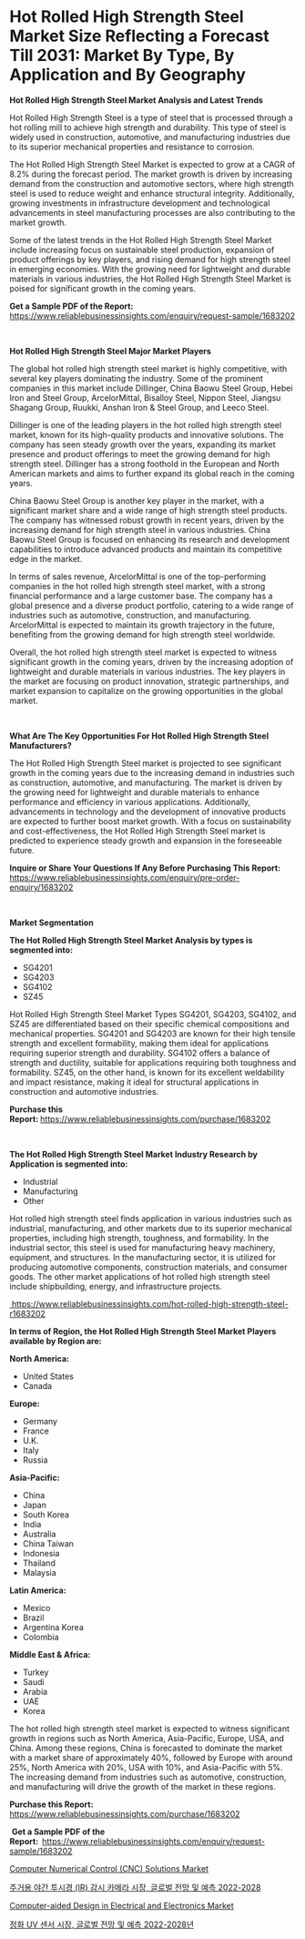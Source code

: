 <p><h1>Hot Rolled High Strength Steel Market Size Reflecting a Forecast Till 2031: Market By Type, By Application and By Geography</h1></p><p><strong>Hot Rolled High Strength Steel Market Analysis and Latest Trends</strong></p>
<p><p>Hot Rolled High Strength Steel is a type of steel that is processed through a hot rolling mill to achieve high strength and durability. This type of steel is widely used in construction, automotive, and manufacturing industries due to its superior mechanical properties and resistance to corrosion.</p><p>The Hot Rolled High Strength Steel Market is expected to grow at a CAGR of 8.2% during the forecast period. The market growth is driven by increasing demand from the construction and automotive sectors, where high strength steel is used to reduce weight and enhance structural integrity. Additionally, growing investments in infrastructure development and technological advancements in steel manufacturing processes are also contributing to the market growth.</p><p>Some of the latest trends in the Hot Rolled High Strength Steel Market include increasing focus on sustainable steel production, expansion of product offerings by key players, and rising demand for high strength steel in emerging economies. With the growing need for lightweight and durable materials in various industries, the Hot Rolled High Strength Steel Market is poised for significant growth in the coming years.</p></p>
<p><strong>Get a Sample PDF of the Report:&nbsp;</strong> <a href="https://www.reliablebusinessinsights.com/enquiry/request-sample/1683202">https://www.reliablebusinessinsights.com/enquiry/request-sample/1683202</a></p>
<p>&nbsp;</p>
<p><strong>Hot Rolled High Strength Steel Major Market Players</strong></p>
<p><p>The global hot rolled high strength steel market is highly competitive, with several key players dominating the industry. Some of the prominent companies in this market include Dillinger, China Baowu Steel Group, Hebei Iron and Steel Group, ArcelorMittal, Bisalloy Steel, Nippon Steel, Jiangsu Shagang Group, Ruukki, Anshan Iron & Steel Group, and Leeco Steel.</p><p>Dillinger is one of the leading players in the hot rolled high strength steel market, known for its high-quality products and innovative solutions. The company has seen steady growth over the years, expanding its market presence and product offerings to meet the growing demand for high strength steel. Dillinger has a strong foothold in the European and North American markets and aims to further expand its global reach in the coming years.</p><p>China Baowu Steel Group is another key player in the market, with a significant market share and a wide range of high strength steel products. The company has witnessed robust growth in recent years, driven by the increasing demand for high strength steel in various industries. China Baowu Steel Group is focused on enhancing its research and development capabilities to introduce advanced products and maintain its competitive edge in the market.</p><p>In terms of sales revenue, ArcelorMittal is one of the top-performing companies in the hot rolled high strength steel market, with a strong financial performance and a large customer base. The company has a global presence and a diverse product portfolio, catering to a wide range of industries such as automotive, construction, and manufacturing. ArcelorMittal is expected to maintain its growth trajectory in the future, benefiting from the growing demand for high strength steel worldwide.</p><p>Overall, the hot rolled high strength steel market is expected to witness significant growth in the coming years, driven by the increasing adoption of lightweight and durable materials in various industries. The key players in the market are focusing on product innovation, strategic partnerships, and market expansion to capitalize on the growing opportunities in the global market.</p></p>
<p>&nbsp;</p>
<p><strong>What Are The Key Opportunities For Hot Rolled High Strength Steel Manufacturers?</strong></p>
<p><p>The Hot Rolled High Strength Steel market is projected to see significant growth in the coming years due to the increasing demand in industries such as construction, automotive, and manufacturing. The market is driven by the growing need for lightweight and durable materials to enhance performance and efficiency in various applications. Additionally, advancements in technology and the development of innovative products are expected to further boost market growth. With a focus on sustainability and cost-effectiveness, the Hot Rolled High Strength Steel market is predicted to experience steady growth and expansion in the foreseeable future.</p></p>
<p><strong>Inquire or Share Your Questions If Any Before Purchasing This Report:</strong> <a href="https://www.reliablebusinessinsights.com/enquiry/pre-order-enquiry/1683202">https://www.reliablebusinessinsights.com/enquiry/pre-order-enquiry/1683202</a></p>
<p>&nbsp;</p>
<p><strong>Market Segmentation</strong></p>
<p><strong>The Hot Rolled High Strength Steel Market Analysis by types is segmented into:</strong></p>
<p><ul><li>SG4201</li><li>SG4203</li><li>SG4102</li><li>SZ45</li></ul></p>
<p><p>Hot Rolled High Strength Steel Market Types SG4201, SG4203, SG4102, and SZ45 are differentiated based on their specific chemical compositions and mechanical properties. SG4201 and SG4203 are known for their high tensile strength and excellent formability, making them ideal for applications requiring superior strength and durability. SG4102 offers a balance of strength and ductility, suitable for applications requiring both toughness and formability. SZ45, on the other hand, is known for its excellent weldability and impact resistance, making it ideal for structural applications in construction and automotive industries.</p></p>
<p><strong>Purchase this Report:&nbsp;</strong><a href="https://www.reliablebusinessinsights.com/purchase/1683202">https://www.reliablebusinessinsights.com/purchase/1683202</a></p>
<p>&nbsp;</p>
<p><strong>The Hot Rolled High Strength Steel Market Industry Research by Application is segmented into:</strong></p>
<p><ul><li>Industrial</li><li>Manufacturing</li><li>Other</li></ul></p>
<p><p>Hot rolled high strength steel finds application in various industries such as industrial, manufacturing, and other markets due to its superior mechanical properties, including high strength, toughness, and formability. In the industrial sector, this steel is used for manufacturing heavy machinery, equipment, and structures. In the manufacturing sector, it is utilized for producing automotive components, construction materials, and consumer goods. The other market applications of hot rolled high strength steel include shipbuilding, energy, and infrastructure projects.</p></p>
<p><a href="https://www.reliablebusinessinsights.com/hot-rolled-high-strength-steel-r1683202">&nbsp;https://www.reliablebusinessinsights.com/hot-rolled-high-strength-steel-r1683202</a></p>
<p><strong>In terms of Region, the Hot Rolled High Strength Steel Market Players available by Region are:</strong></p>
<p>
    <p> <strong> North America: </strong>
        <ul>
            <li>United States</li>
            <li>Canada</li>
        </ul>
        </p> 
    <p> <strong> Europe: </strong>
        <ul>
            <li>Germany</li>
            <li>France</li>
            <li>U.K.</li>
            <li>Italy</li>
            <li>Russia</li>
        </ul>
        </p> 
    <p> <strong> Asia-Pacific: </strong>
        <ul>
            <li>China</li>
            <li>Japan</li>
            <li>South Korea</li>
            <li>India</li>
            <li>Australia</li>
            <li>China Taiwan</li>
            <li>Indonesia</li>
            <li>Thailand</li>
            <li>Malaysia</li>
        </ul>
        </p> 
    <p> <strong> Latin America: </strong>
        <ul>
            <li>Mexico</li>
            <li>Brazil</li>
            <li>Argentina Korea</li>
            <li>Colombia</li>
        </ul>
        </p> 
    <p> <strong> Middle East & Africa: </strong>
        <ul>
            <li>Turkey</li>
            <li>Saudi</li>
            <li>Arabia</li>
            <li>UAE</li>
            <li>Korea</li>
        </ul>
    </p>
    </p>
<p><p>The hot rolled high strength steel market is expected to witness significant growth in regions such as North America, Asia-Pacific, Europe, USA, and China. Among these regions, China is forecasted to dominate the market with a market share of approximately 40%, followed by Europe with around 25%, North America with 20%, USA with 10%, and Asia-Pacific with 5%. The increasing demand from industries such as automotive, construction, and manufacturing will drive the growth of the market in these regions.</p></p>
<p><strong>Purchase this Report: </strong><a href="https://www.reliablebusinessinsights.com/purchase/1683202">https://www.reliablebusinessinsights.com/purchase/1683202</a></p>
<p>&nbsp;<strong>Get a Sample PDF of the Report:&nbsp;&nbsp;</strong><a href="https://www.reliablebusinessinsights.com/enquiry/request-sample/1683202">https://www.reliablebusinessinsights.com/enquiry/request-sample/1683202</a></p>
<p><strong></strong></p>
<p><p><a href="https://github.com/IzaiahBartell/Market-Research-Report-List-2/blob/main/computer-numerical-control-cnc-solutions-market.md">Computer Numerical Control (CNC) Solutions Market</a></p><p><a href="https://github.com/konokaryan/Market-Research-Report-List-1/blob/main/3434932130671.md">주거용 야간 투시경 (IR) 감시 카메라 시장, 글로벌 전망 및 예측 2022-2028</a></p><p><a href="https://github.com/Valeridd446677/Market-Research-Report-List-1/blob/main/computer-aided-design-in-electrical-and-electronics-market.md">Computer-aided Design in Electrical and Electronics Market</a></p><p><a href="https://github.com/mithunmistry2258/Market-Research-Report-List-1/blob/main/8101917130670.md">정화 UV 센서 시장, 글로벌 전망 및 예측 2022-2028년</a></p></p>